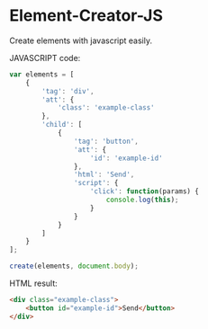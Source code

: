 # Element-Creator-JS
Create elements with javascript easily.

JAVASCRIPT code:
```javascript
var elements = [
	{
		'tag': 'div',
		'att': {
			'class': 'example-class'
		},
		'child': [
			{
				'tag': 'button',
				'att': {
					'id': 'example-id'
				},
				'html': 'Send',
				'script': {
					'click': function(params) {
						console.log(this);
					}
				}
			}
		]
	}
];

create(elements, document.body);
```

HTML result:
```html
<div class="example-class">
	<button id="example-id">Send</button>
</div>
```
